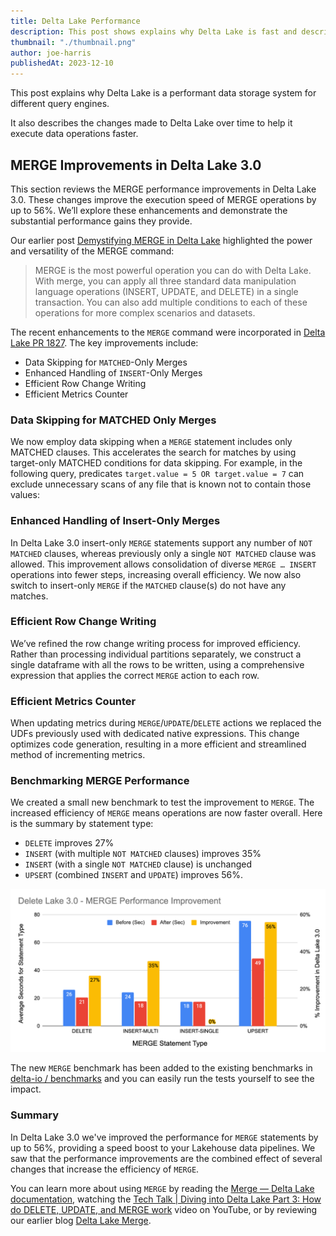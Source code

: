 ```yaml
---
title: Delta Lake Performance
description: This post shows explains why Delta Lake is fast and describes improvements to Delta Lake performance over time.
thumbnail: "./thumbnail.png"
author: joe-harris
publishedAt: 2023-12-10
---
```


This post explains why Delta Lake is a performant data storage system for different query engines.

It also describes the changes made to Delta Lake over time to help it execute data operations faster.

## MERGE Improvements in Delta Lake 3.0

This section reviews the MERGE performance improvements in Delta Lake 3.0. These changes improve the execution speed of MERGE operations by up to 56%. We’ll explore these enhancements and demonstrate the substantial performance gains they provide.

Our earlier post [Demystifying MERGE in Delta Lake](https://delta.io/blog/2023-02-14-delta-lake-merge/) highlighted the power and versatility of the MERGE command:

> MERGE is the most powerful operation you can do with Delta Lake. With merge, you can apply all three standard data manipulation language operations (INSERT, UPDATE, and DELETE) in a single transaction. You can also add multiple conditions to each of these operations for more complex scenarios and datasets.

The recent enhancements to the `MERGE` command were incorporated in [Delta Lake PR 1827](https://github.com/delta-io/delta/issues/1827). The key improvements include:

- Data Skipping for `MATCHED`-Only Merges
- Enhanced Handling of `INSERT`-Only Merges
- Efficient Row Change Writing
- Efficient Metrics Counter

### Data Skipping for MATCHED Only Merges

We now employ data skipping when a `MERGE` statement includes only MATCHED clauses. This accelerates the search for matches by using target-only MATCHED conditions for data skipping. For example, in the following query, predicates `target.value = 5 OR target.value = 7` can exclude unnecessary scans of any file that is known not to contain those values:

### Enhanced Handling of Insert-Only Merges

In Delta Lake 3.0 insert-only `MERGE` statements support any number of `NOT MATCHED` clauses, whereas previously only a single `NOT MATCHED` clause was allowed. This improvement allows consolidation of diverse `MERGE … INSERT` operations into fewer steps, increasing overall efficiency. We now also switch to insert-only `MERGE` if the `MATCHED` clause(s) do not have any matches.

### Efficient Row Change Writing

We’ve refined the row change writing process for improved efficiency. Rather than processing individual partitions separately, we construct a single dataframe with all the rows to be written, using a comprehensive expression that applies the correct `MERGE` action to each row.

### Efficient Metrics Counter

When updating metrics during `MERGE`/`UPDATE`/`DELETE` actions we replaced the UDFs previously used with dedicated native expressions. This change optimizes code generation, resulting in a more efficient and streamlined method of incrementing metrics.

### Benchmarking MERGE Performance

We created a small new benchmark to test the improvement to `MERGE`. The increased efficiency of `MERGE` means operations are now faster overall. Here is the summary by statement type:

- `DELETE` improves 27%
- `INSERT` (with multiple `NOT MATCHED` clauses) improves 35%
- `INSERT` (with a single `NOT MATCHED` clause) is unchanged
- `UPSERT` (combined `INSERT` and `UPDATE`) improves 56%.

![](image1.png)

The new `MERGE` benchmark has been added to the existing benchmarks in [delta-io / benchmarks](https://github.com/delta-io/delta/tree/master/benchmarks) and you can easily run the tests yourself to see the impact.

### Summary

In Delta Lake 3.0 we've improved the performance for `MERGE` statements by up to 56%, providing a speed boost to your Lakehouse data pipelines. We saw that the performance improvements are the combined effect of several changes that increase the efficiency of `MERGE`.

You can learn more about using `MERGE` by reading the [Merge — Delta Lake documentation](https://docs.delta.io/latest/delta-update.html), watching the [Tech Talk | Diving into Delta Lake Part 3: How do DELETE, UPDATE, and MERGE work](https://www.youtube.com/watch?v=7ewmcdrylsA) video on YouTube, or by reviewing our earlier blog [Delta Lake Merge](https://delta.io/blog/2023-02-14-delta-lake-merge/).
